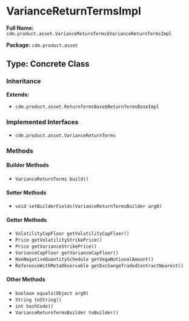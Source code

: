 # VarianceReturnTermsImpl

**Full Name:** `cdm.product.asset.VarianceReturnTerms$VarianceReturnTermsImpl`

**Package:** `cdm.product.asset`

## Type: Concrete Class

### Inheritance

**Extends:**
- `cdm.product.asset.ReturnTermsBase$ReturnTermsBaseImpl`

### Implemented Interfaces

- `cdm.product.asset.VarianceReturnTerms`

### Methods

#### Builder Methods

- `VarianceReturnTerms build()`

#### Setter Methods

- `void setBuilderFields(VarianceReturnTermsBuilder arg0)`

#### Getter Methods

- `VolatilityCapFloor getVolatilityCapFloor()`
- `Price getVolatilityStrikePrice()`
- `Price getVarianceStrikePrice()`
- `VarianceCapFloor getVarianceCapFloor()`
- `NonNegativeQuantitySchedule getVegaNotionalAmount()`
- `ReferenceWithMetaObservable getExchangeTradedContractNearest()`

#### Other Methods

- `boolean equals(Object arg0)`
- `String toString()`
- `int hashCode()`
- `VarianceReturnTermsBuilder toBuilder()`


